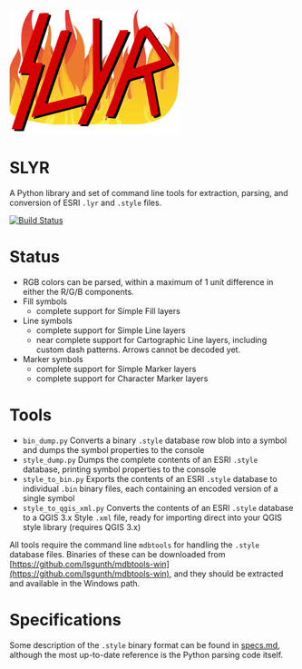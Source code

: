 ![SLYR Logo](logo.png)

# SLYR

A Python library and set of command line tools for extraction, parsing, and conversion of ESRI `.lyr` and `.style` files.

[![Build Status](https://travis-ci.org/nyalldawson/slyr.svg?branch=master)](https://travis-ci.org/nyalldawson/slyr)

Status
=====

- RGB colors can be parsed, within a maximum of 1 unit difference in either the R/G/B components.
- Fill symbols
    - complete support for Simple Fill layers
- Line symbols
    - complete support for Simple Line layers
    - near complete support for Cartographic Line layers, including custom dash patterns. Arrows cannot be decoded yet.
- Marker symbols
    - complete support for Simple Marker layers
    - complete support for Character Marker layers

Tools
=====

 - `bin_dump.py` Converts a binary `.style` database row blob into a symbol and dumps the symbol properties to the console
 - `style_dump.py` Dumps the complete contents of an ESRI `.style` database, printing symbol properties to the console
 - `style_to_bin.py` Exports the contents of an ESRI `.style` database to individual `.bin` binary files, each containing an encoded version of a single symbol
 - `style_to_qgis_xml.py` Converts the contents of an ESRI `.style` database to a QGIS 3.x Style `.xml` file, ready for importing direct into your QGIS style library (requires QGIS 3.x)
 
 All tools require the command line `mdbtools` for handling the `.style` database files. Binaries of these can be downloaded from [https://github.com/lsgunth/mdbtools-win](https://github.com/lsgunth/mdbtools-win), and they should be extracted and available in the Windows path.
 
Specifications
==============

Some description of the `.style` binary format can be found in [specs.md](specs.md), although the most up-to-date reference is the Python parsing code itself.
